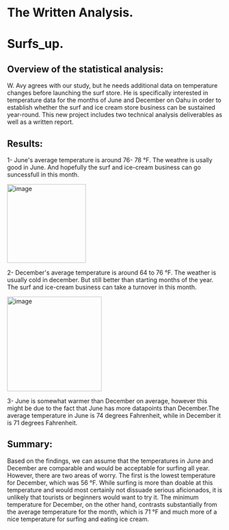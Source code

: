 # The Written Analysis.

# Surfs_up. 

## Overview of the statistical analysis:

W. Avy agrees with our study, but he needs additional data on temperature changes before launching the surf store. He is specifically interested in temperature data for the months of June and December on Oahu in order to establish whether the surf and ice cream store business can be sustained year-round. This new project includes two technical analysis deliverables as well as a written report. 

## Results: 

1- June's average temperature is around 76- 78 °F. The weathre is usally good in June. And hopefully the surf and ice-cream business can go suncessfull in this month. 

<img width="184" alt="image" src="https://user-images.githubusercontent.com/93067732/148629921-841ad34d-bada-4cd9-8ccb-b792d9758c6e.png">

2- December's average temperature is around 64 to 76 °F. The weather is usually cold in december. But still better than starting months of the year. The surf and ice-cream business can take a turnover in this month. 

<img width="221" alt="image" src="https://user-images.githubusercontent.com/93067732/148630001-c33ebba5-9fb3-43b4-b27c-aa2975d98f5e.png">

3- June is somewhat warmer than December on average, however this might be due to the fact that June has more datapoints than December.The average temperature in June is 74 degrees Fahrenheit, while in December it is 71 degrees Fahrenheit. 

## Summary: 

Based on the findings, we can assume that the temperatures in June and December are comparable and would be acceptable for surfing all year. However, there are two areas of worry. The first is the lowest temperature for December, which was 56 °F. While surfing is more than doable at this temperature and would most certainly not dissuade serious aficionados, it is unlikely that tourists or beginners would want to try it. The minimum temperature for December, on the other hand, contrasts substantially from the average temperature for the month, which is 71 °F and much more of a nice temperature for surfing and eating ice cream. 
